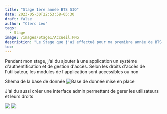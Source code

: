 ```yaml
---
title: "Stage 1ère année BTS SIO"
date: 2023-05-30T22:53:58+05:30
draft: false
author: "Clerc Léo"
tags:
  - Stage
image: /images/Stage1/Accueil.PNG
description: "Le Stage que j'ai effectué pour ma première année de BTS SIO"
toc: 
---
```


Pendant mon stage, j'ai du ajouter à une application un système d'authentification et de gestion d'accès.
Selon les droits d'accès de l'utilisateur, les modules de l'application sont accessibles ou non

Shéma de la base de donnée
![Base de donnée mise en place](/images/Stage1/bddver5.PNG)

J'ai du aussi créer une interface admin permettant de gerer les utilisateurs et leurs droits

![](/images/Stage1/GererUtilisateurs.PNG)
![](/images/Stage1/ModifierGroupes.PNG)
